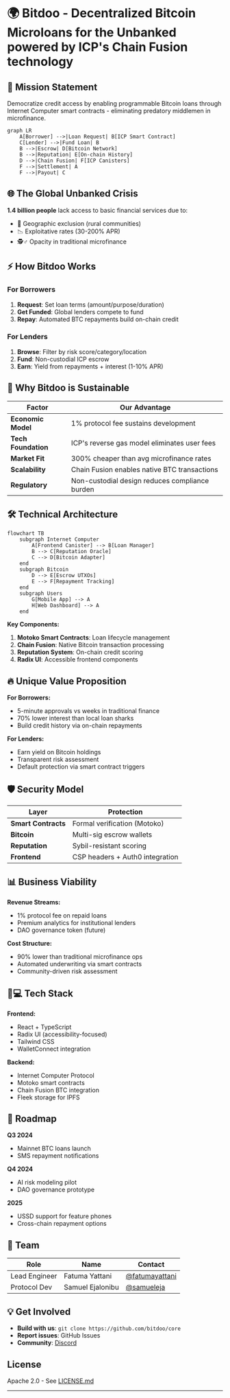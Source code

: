 # 🌍 Bitdoo - Decentralized Bitcoin Microloans for the Unbanked powered by ICP's Chain Fusion technology


## 📌 Mission Statement
Democratize credit access by enabling programmable Bitcoin loans through Internet Computer smart contracts - eliminating predatory middlemen in microfinance.

```mermaid
graph LR
    A[Borrower] -->|Loan Request| B[ICP Smart Contract]
    C[Lender] -->|Fund Loan| B
    B -->|Escrow| D[Bitcoin Network]
    B -->|Reputation| E[On-chain History]
    D -->|Chain Fusion| F[ICP Canisters]
    F -->|Settlement| A
    F -->|Payout| C
```

## 🌐 The Global Unbanked Crisis
**1.4 billion people** lack access to basic financial services due to:
- 🏦 Geographic exclusion (rural communities)
- 📉 Exploitative rates (30-200% APR)
- 🕵️♂️ Opacity in traditional microfinance

## ⚡ How Bitdoo Works

### For Borrowers
1. **Request**: Set loan terms (amount/purpose/duration)
2. **Get Funded**: Global lenders compete to fund
3. **Repay**: Automated BTC repayments build on-chain credit

### For Lenders
1. **Browse**: Filter by risk score/category/location
2. **Fund**: Non-custodial ICP escrow
3. **Earn**: Yield from repayments + interest (1-10% APR)

## 🚀 Why Bitdoo is Sustainable

| Factor | Our Advantage |
|--------|---------------|
| **Economic Model** | 1% protocol fee sustains development |
| **Tech Foundation** | ICP's reverse gas model eliminates user fees |
| **Market Fit** | 300% cheaper than avg microfinance rates |
| **Scalability** | Chain Fusion enables native BTC transactions |
| **Regulatory** | Non-custodial design reduces compliance burden |

## 🛠️ Technical Architecture

```mermaid
flowchart TB
    subgraph Internet Computer
        A[Frontend Canister] --> B[Loan Manager]
        B --> C[Reputation Oracle]
        C --> D[Bitcoin Adapter]
    end
    subgraph Bitcoin
        D --> E[Escrow UTXOs]
        E --> F[Repayment Tracking]
    end
    subgraph Users
        G[Mobile App] --> A
        H[Web Dashboard] --> A
    end
```

**Key Components:**
1. **Motoko Smart Contracts**: Loan lifecycle management
2. **Chain Fusion**: Native Bitcoin transaction processing
3. **Reputation System**: On-chain credit scoring
4. **Radix UI**: Accessible frontend components

## 🔥 Unique Value Proposition

**For Borrowers:**
- 5-minute approvals vs weeks in traditional finance
- 70% lower interest than local loan sharks
- Build credit history via on-chain repayments

**For Lenders:**
- Earn yield on Bitcoin holdings
- Transparent risk assessment
- Default protection via smart contract triggers

## 🛡️ Security Model

| Layer | Protection |
|-------|------------|
| **Smart Contracts** | Formal verification (Motoko) |
| **Bitcoin** | Multi-sig escrow wallets |
| **Reputation** | Sybil-resistant scoring |
| **Frontend** | CSP headers + Auth0 integration |

## 📊 Business Viability

**Revenue Streams:**
- 1% protocol fee on repaid loans
- Premium analytics for institutional lenders
- DAO governance token (future)

**Cost Structure:**
- 90% lower than traditional microfinance ops
- Automated underwriting via smart contracts
- Community-driven risk assessment

## 🧑💻 Tech Stack

**Frontend:**
- React + TypeScript
- Radix UI (accessibility-focused)
- Tailwind CSS
- WalletConnect integration

**Backend:**
- Internet Computer Protocol
- Motoko smart contracts
- Chain Fusion BTC integration
- Fleek storage for IPFS

## 🌱 Roadmap

**Q3 2024**  
- Mainnet BTC loans launch
- SMS repayment notifications

**Q4 2024**  
- AI risk modeling pilot
- DAO governance prototype

**2025**  
- USSD support for feature phones
- Cross-chain repayment options

## 👥 Team

| Role | Name | Contact |
|------|------|---------|
| Lead Engineer | Fatuma Yattani | [@fatumayattani](https://twitter.com/fatumayattani) |
| Protocol Dev | Samuel Ejalonibu | [@samueleja](https://twitter.com/samueleja) |

## 💡 Get Involved

- **Build with us**: `git clone https://github.com/bitdoo/core`
- **Report issues**: GitHub Issues
- **Community**: [Discord](https://discord.gg/bitdoo)

## License
Apache 2.0 - See [LICENSE.md](LICENSE.md)

---
